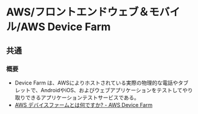 # AWS/フロントエンドウェブ＆モバイル/AWS Device Farm

## 共通

### 概要

- Device Farm は、AWSによりホストされている実際の物理的な電話やタブレットで、AndroidやiOS、およびウェブアプリケーションをテストしてやり取りできるアプリケーションテストサービスである。
- [AWS デバイスファームとは何ですか? - AWS Device Farm](https://docs.aws.amazon.com/ja_jp/devicefarm/latest/developerguide/welcome.html)
